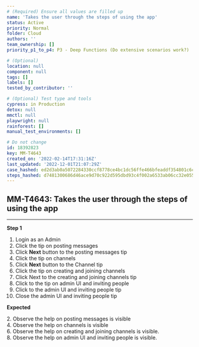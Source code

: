 ```yaml
---
# (Required) Ensure all values are filled up
name: 'Takes the user through the steps of using the app'
status: Active
priority: Normal
folder: Cloud
authors: ''
team_ownership: []
priority_p1_to_p4: P3 - Deep Functions (Do extensive scenarios work?)

# (Optional)
location: null
component: null
tags: []
labels: []
tested_by_contributor: ''

# (Optional) Test type and tools
cypress: in Production
detox: null
mmctl: null
playwright: null
rainforest: []
manual_test_environments: []

# Do not change
id: 18392823
key: MM-T4643
created_on: '2022-02-14T17:31:16Z'
last_updated: '2022-12-01T21:07:29Z'
case_hashed: ed2d3ab0a5072284330ccf8778ce4bc1dc56ffe466bfeaddf354801c6ce75911e17977cc63e693293c70b19f986c766a
steps_hashed: d7481300686d46ace9d70c922d595dbd93c4f002a6533ab06cc32e05521b21b142ed8cba31f29601a24f38c6bcf78600
---
```


<!-- (Auto-generated) Based on frontmatter's "key" and "name" -->

## MM-T4643: Takes the user through the steps of using the app

---

**Step 1**

1. Login as an Admin
2. Click the tip on posting messages
3. Click **Next** button to the posting messages tip
4. Click the tip on channels
5. Click **Next** button to the Channel tip
6. Click the tip on creating and joining channels
7. Click Next to the creating and joining channels tip
8. Click to the tip on admin UI and inviting people
9. Click to the admin UI and inviting people tip
10. Close the admin UI and inviting people tip

**Expected**

2\. Observe the help on posting messages is visible\
4\. Observe the help on channels is visible\
6\. Observe the help on creating and joining channels is visible.\
8\. Observe the help on admin UI and inviting people is visible.
